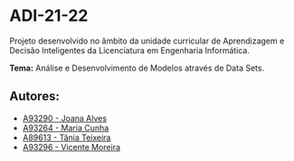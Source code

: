 # **ADI-21-22**

Projeto desenvolvido no âmbito da unidade curricular de Aprendizagem e Decisão Inteligentes da Licenciatura em Engenharia Informática.

**Tema:** Análise e Desenvolvimento de Modelos através de Data Sets.


## **Autores:**
- [A93290 - Joana Alves](https://github.com/marshaia)
- [A93264 - Maria Cunha](https://github.com/stellaechild)
- [A89613 - Tânia Teixeira]()
- [A93296 - Vicente Moreira](https://github.com/VicShadow)

